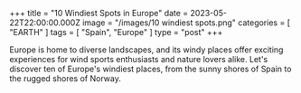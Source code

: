 +++
title = "10 Windiest Spots in Europe"
date = 2023-05-22T22:00:00.000Z
image = "/images/10 windiest spots.png"
categories = [ "EARTH" ]
tags = [ "Spain", "Europe" ]
type = "post"
+++

Europe is home to diverse landscapes, and its windy places offer exciting experiences for wind sports enthusiasts and nature lovers alike. Let's discover ten of Europe's windiest places, from the sunny shores of Spain to the rugged shores of Norway.
